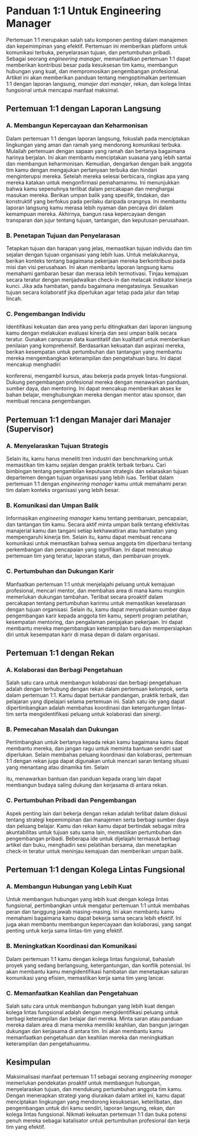 # Panduan 1:1 Untuk Engineering Manager

Pertemuan 1:1 merupakan salah satu komponen penting dalam manajemen dan kepemimpinan yang efektif. Pertemuan ini memberikan platform untuk komunikasi terbuka, penyelarasan tujuan, dan pertumbuhan pribadi. Sebagai seorang _engineering manager_, memanfaatkan pertemuan 1:1 dapat memberikan kontribusi besar pada kesuksesan tim kamu, membangun hubungan yang kuat, dan mempromosikan pengembangan profesional. Artikel ini akan memberikan panduan tentang mengoptimalkan pertemuan 1:1 dengan laporan langsung, _manajer dari manajer_, rekan, dan kolega lintas fungsional untuk mencapai manfaat maksimal.

## Pertemuan 1:1 dengan Laporan Langsung

### A. Membangun Kepercayaan dan Keharmonisan

Dalam pertemuan 1:1 dengan laporan langsung, fokuslah pada menciptakan lingkungan yang aman dan ramah yang mendorong komunikasi terbuka. Mulailah pertemuan dengan sapaan yang ramah dan bertanya bagaimana harinya berjalan. Ini akan membantu menciptakan suasana yang lebih santai dan membangun keharmonisan. Kemudian, dengarkan dengan baik anggota tim kamu dengan mengajukan pertanyaan terbuka dan hindari menginterupsi mereka. Setelah mereka selesai berbicara, ringkas apa yang mereka katakan untuk mengonfirmasi pemahamanmu. Ini menunjukkan bahwa kamu sepenuhnya terlibat dalam percakapan dan menghargai masukan mereka. Berikan umpan balik yang spesifik, tindakan, dan konstruktif yang berfokus pada perilaku daripada orangnya. Ini membantu laporan langsung kamu merasa lebih nyaman dan percaya diri dalam kemampuan mereka. Akhirnya, bangun rasa kepercayaan dengan transparan dan jujur tentang tujuan, tantangan, dan keputusan perusahaan.

### B. Penetapan Tujuan dan Penyelarasan

Tetapkan tujuan dan harapan yang jelas, memastikan tujuan individu dan tim sejalan dengan tujuan organisasi yang lebih luas. Untuk melakukannya, berikan konteks tentang bagaimana pekerjaan mereka berkontribusi pada misi dan visi perusahaan. Ini akan membantu laporan langsung kamu memahami gambaran besar dan merasa lebih termotivasi. Tinjau kemajuan secara teratur dengan menjadwalkan check-in dan melacak indikator kinerja kunci. Jika ada hambatan, pandu bagaimana mengatasinya. Sesuaikan tujuan secara kolaboratif jika diperlukan agar tetap pada jalur dan tetap lincah.

### C. Pengembangan Individu

Identifikasi kekuatan dan area yang perlu ditingkatkan dari laporan langsung kamu dengan melakukan evaluasi kinerja dan sesi umpan balik secara teratur. Gunakan campuran data kuantitatif dan kualitatif untuk memberikan penilaian yang komprehensif. Berdasarkan kekuatan dan aspirasi mereka, berikan kesempatan untuk pertumbuhan dan tantangan yang membantu mereka mengembangkan keterampilan dan pengetahuan baru. Ini dapat mencakup menghadiri

konferensi, mengambil kursus, atau bekerja pada proyek lintas-fungsional. Dukung pengembangan profesional mereka dengan menawarkan panduan, sumber daya, dan mentoring. Ini dapat mencakup memberikan akses ke bahan belajar, menghubungkan mereka dengan mentor atau sponsor, dan membuat rencana pengembangan.

## Pertemuan 1:1 dengan Manajer dari Manajer (Supervisor)

### A. Menyelaraskan Tujuan Strategis

Selain itu, kamu harus meneliti tren industri dan benchmarking untuk memastikan tim kamu sejalan dengan praktik terbaik terbaru. Cari bimbingan tentang pengambilan keputusan strategis dan selaraskan tujuan departemen dengan tujuan organisasi yang lebih luas. Terlibat dalam pertemuan 1:1 dengan _engineering manager_ kamu untuk memahami peran tim dalam konteks organisasi yang lebih besar.

### B. Komunikasi dan Umpan Balik

Informasikan _engineering manager_ kamu tentang pembaruan, pencapaian, dan tantangan tim kamu. Secara aktif minta umpan balik tentang efektivitas manajerial kamu dan tangani setiap kekhawatiran atau hambatan yang mempengaruhi kinerja tim. Selain itu, kamu dapat membuat rencana komunikasi untuk memastikan bahwa semua anggota tim diperbarui tentang perkembangan dan pencapaian yang signifikan. Ini dapat mencakup pertemuan tim yang teratur, laporan status, dan pembaruan proyek.

### C. Pertumbuhan dan Dukungan Karir

Manfaatkan pertemuan 1:1 untuk menjelajahi peluang untuk kemajuan profesional, mencari mentor, dan membahas area di mana kamu mungkin memerlukan dukungan tambahan. Terlibat secara proaktif dalam percakapan tentang pertumbuhan karirmu untuk memastikan keselarasan dengan tujuan organisasi. Selain itu, kamu dapat menyediakan sumber daya pengembangan karir kepada anggota tim kamu, seperti program pelatihan, kesempatan mentoring, dan pengalaman penjajakan pekerjaan. Ini dapat membantu mereka mengembangkan keterampilan baru dan mempersiapkan diri untuk kesempatan karir di masa depan di dalam organisasi.

## Pertemuan 1:1 dengan Rekan

### A. Kolaborasi dan Berbagi Pengetahuan

Salah satu cara untuk membangun kolaborasi dan berbagi pengetahuan adalah dengan terhubung dengan rekan dalam pertemuan kelompok, serta dalam pertemuan 1:1. Kamu dapat bertukar pandangan, praktik terbaik, dan pelajaran yang dipelajari selama pertemuan ini. Salah satu ide yang dapat dipertimbangkan adalah membahas koordinasi dan ketergantungan lintas-tim serta mengidentifikasi peluang untuk kolaborasi dan sinergi.

### B. Pemecahan Masalah dan Dukungan

Pertimbangkan untuk bertanya kepada rekan kamu bagaimana kamu dapat membantu mereka, dan jangan ragu untuk meminta bantuan sendiri saat diperlukan. Selain membahas peluang koordinasi dan kolaborasi, pertemuan 1:1 dengan rekan juga dapat digunakan untuk mencari saran tentang situasi yang menantang atau dinamika tim. Selain

itu, menawarkan bantuan dan panduan kepada orang lain dapat membangun budaya saling dukung dan kerjasama di antara rekan.

### C. Pertumbuhan Pribadi dan Pengembangan

Aspek penting lain dari bekerja dengan rekan adalah terlibat dalam diskusi tentang strategi kepemimpinan dan manajemen serta berbagi sumber daya dan peluang belajar. Kamu dan rekan kamu dapat bertindak sebagai mitra akuntabilitas untuk tujuan satu sama lain, memastikan pertumbuhan dan pengembangan pribadi. Beberapa ide untuk dijelajahi termasuk berbagi artikel dan buku, menghadiri sesi pelatihan bersama, dan menetapkan check-in teratur untuk meninjau kemajuan dan memberikan umpan balik.

## Pertemuan 1:1 dengan Kolega Lintas Fungsional

### A. Membangun Hubungan yang Lebih Kuat

Untuk membangun hubungan yang lebih kuat dengan kolega lintas fungsional, pertimbangkan untuk mengatur pertemuan 1:1 untuk membahas peran dan tanggung jawab masing-masing. Ini akan membantu kamu memahami bagaimana kamu dapat bekerja sama secara lebih efektif. Ini juga akan membantu membangun kepercayaan dan kolaborasi, yang sangat penting untuk kerja sama lintas-tim yang efektif.

### B. Meningkatkan Koordinasi dan Komunikasi

Dalam pertemuan 1:1 kamu dengan kolega lintas fungsional, bahaslah proyek yang sedang berlangsung, ketergantungan, dan konflik potensial. Ini akan membantu kamu mengidentifikasi hambatan dan menetapkan saluran komunikasi yang efisien, memastikan kerja sama tim yang lancar.

### C. Memanfaatkan Keahlian dan Pengetahuan

Salah satu cara untuk membangun hubungan yang lebih kuat dengan kolega lintas fungsional adalah dengan mengidentifikasi peluang untuk berbagi keterampilan dan belajar dari mereka. Minta saran atau panduan mereka dalam area di mana mereka memiliki keahlian, dan bangun jaringan dukungan dan kerjasama di antara tim. Ini akan membantu kamu memanfaatkan pengetahuan dan keahlian mereka dan meningkatkan keterampilan dan pengetahuanmu.

## Kesimpulan

Maksimalisasi manfaat pertemuan 1:1 sebagai seorang _engineering manager_ memerlukan pendekatan proaktif untuk membangun hubungan, menyelaraskan tujuan, dan mendukung pertumbuhan anggota tim kamu. Dengan menerapkan strategi yang diuraikan dalam artikel ini, kamu dapat menciptakan lingkungan yang mendorong kesuksesan, keterlibatan, dan pengembangan untuk diri kamu sendiri, laporan langsung, rekan, dan kolega lintas fungsional. Nikmati kekuatan pertemuan 1:1 dan buka potensi penuh mereka sebagai katalisator untuk pertumbuhan profesional dan kerja tim yang efektif.
